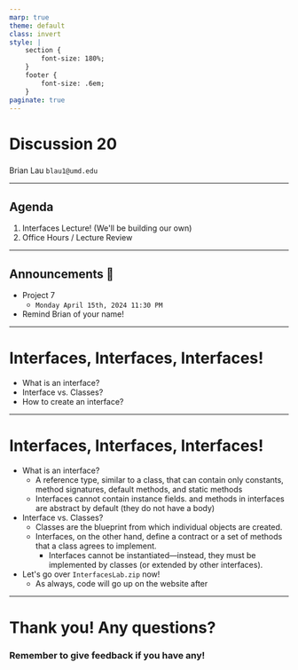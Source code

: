 ```yaml
---
marp: true
theme: default
class: invert
style: |
    section {
        font-size: 180%;
    }
    footer {
        font-size: .6em;
    }
paginate: true
---
```

<!-- 
_paginate: false
_class: invert
-->

# <!--fit--> Discussion 20
<!-- 
_footer: "Credits to Adit Bala for his Marp template"
-->

### 

Brian Lau
`blau1@umd.edu`

---
## Agenda
<!-- 
_footer: "Slides available at [`beelau.vercel.app`](https://beelau.vercel.app)"
-->
1. Interfaces Lecture! (We'll be building our own)
2. Office Hours / Lecture Review
---
## Announcements :mega:
- Project 7
    - `Monday April 15th, 2024 11:30 PM`
- Remind Brian of your name!
---
# Interfaces, Interfaces, Interfaces!
- What is an interface?
- Interface vs. Classes?
- How to create an interface?
---
# Interfaces, Interfaces, Interfaces!
- What is an interface?
    - A reference type, similar to a class, that can contain only constants, method signatures, default methods, and static methods  
    - Interfaces cannot contain instance fields. and methods in interfaces are abstract by default (they do not have a body)
- Interface vs. Classes?
    - Classes are the blueprint from which individual objects are created.
    - Interfaces, on the other hand, define a contract or a set of methods that a class agrees to implement. 
        - Interfaces cannot be instantiated—instead, they must be implemented by classes (or extended by other interfaces).
- Let's go over `InterfacesLab.zip` now!
    - As always, code will go up on the website after
---
# Thank you! Any questions?

### Remember to give feedback if you have any!
